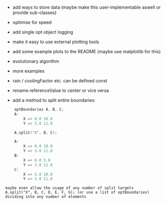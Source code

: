 - add ways to store data (maybe make this user-implementable aswell or provide sub-classes)
- optimise for speed  
- add single opt object logging  
- make it easy to use external plotting tools  
- add some example plots to the README (maybe use matplotlib for this)  
- evolutionary algorithm  
- more examples  
- rain / coolingFactor etc. can be defined const  
- rename referenceValue to center or vice versa  

- add a method to split entire boundaries:
```cpp
    optBoundaries A, B, C;
    A:
        X => 0.0 10.0
        Y => 3.0 11.0

    A.split("X", B, C);

    A:
        X => 0.0 10.0
        Y => 3.0 11.0
    B:
        X => 0.0 5.0
        Y => 3.0 11.0
    C:
        X => 5.0 10.0
        Y => 3.0 11.0
```
    maybe even allow the usage of any number of split targets
    A.split("X", B, C, D, E, F, G); (or use a list of optBoundaries)
    dividing into any number of elements
